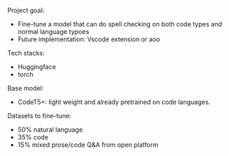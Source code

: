 Project goal: 
- Fine-tune a model that can do spell checking on both code types and normal language typoes
- Future implementation: Vscode extension or aoo


Tech stacks: 
- Huggingface
- torch

Base model: 
- CodeT5+: light weight and already pretrained on code languages. 

Datasets to fine-tune:
- 50% natural language
- 35% code
- 15% mixed prose/code Q&A from open platform